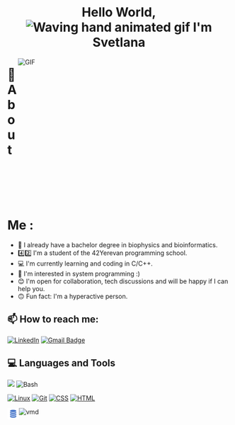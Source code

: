 <h1 align="center"> Hello World, <img src="https://raw.githubusercontent.com/nixin72/nixin72/master/wave.gif" alt="Waving hand animated gif"
height="45" width="45" /> I'm Svetlana</h1>
 <img align="right" alt="GIF" src="https://user-images.githubusercontent.com/115194519/227700970-47679394-b2b7-48bc-b9ee-1e5508ebd85b.gif" width="480" height="360">
 
# 💫 About Me :
- 🧬 I already have a bachelor degree in biophysics and bioinformatics.
- 4️⃣2️⃣ I'm a student of the 42Yerevan programming school.
- 💻 I'm currently learning and coding in C/C++.
- 🤖 I'm interested in system programming :)
- 😊 I'm open for collaboration, tech discussions and will be happy if I can help you.
- 🙃 Fun fact: I'm a hyperactive person.

## 📫 How to reach me:
[![LinkedIn](https://img.shields.io/badge/LinkedIn-0077B5?style=for-the-badge&logo=linkedin&logoColor=white)](https://www.linkedin.com/in/svetlana-khachatryan-6a2961233)
[![Gmail Badge](https://img.shields.io/badge/Gmail-D14836?style=for-the-badge&logo=gmail&logoColor=white)](mailto:svetlanakhachatryan29@gmail.com)

## 💻 Languages and Tools
 <img src="https://skillicons.dev/icons?i=c,cpp,vim,visualstudio,vscode" /> <img alt="Bash" src="https://user-images.githubusercontent.com/115194519/227663092-15ccd278-8e63-487d-95d2-fa8eb4a1ba18.png">

 <a href="#"><img alt="Linux" src="https://img.shields.io/badge/Linux-FCC624?style=for-the-badge&logo=linux&logoColor=black"></a>
 <a href="#"><img alt="Git" src="https://img.shields.io/badge/GIT-E44C30?style=for-the-badge&logo=git&logoColor=white"></a>
 <a href="#"><img alt="CSS" src="https://img.shields.io/badge/CSS3-1572B6?style=for-the-badge&logo=css3&logoColor=white"></a>
<a href="#"><img alt="HTML" src="https://img.shields.io/badge/HTML5-E34F26?style=for-the-badge&logo=html5&logoColor=white"></a>

<img align="left" alt="SQL" width="26px" src="https://raw.githubusercontent.com/github/explore/80688e429a7d4ef2fca1e82350fe8e3517d3494d/topics/sql/sql.png" />
<img alt="vmd" src="https://user-images.githubusercontent.com/115194519/227663670-9bb715a1-c79a-4cdd-a1e7-cff57d2ebf8f.png">









 
 








